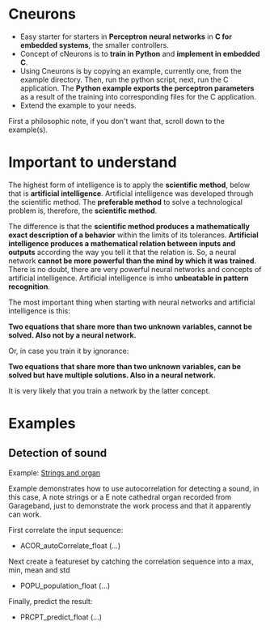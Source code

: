 

# Cneurons

- Easy starter for starters in **Perceptron neural networks** in **C for embedded systems**, the smaller controllers.
- Concept of cNeurons is to **train in Python** and **implement in embedded C**.
- Using Cneurons is by copying an example, currently one, from the example directory. Then, run the python script, next, run the C application. The **Python example exports the perceptron parameters** as a result of the training into corresponding files for the C application.
- Extend the example to your needs.

First a philosophic note, if you don't want that, scroll down to the example(s).

# Important to understand

The highest form of intelligence is to apply the **scientific method**, below that is **artificial intelligence**. Artificial intelligence was developed through the scientific method. The **preferable method** to solve a technological problem is, therefore, the **scientific method**.

The difference is that the **scientific method produces a mathematically exact description of a behavior** within the limits of its tolerances. **Artificial intelligence produces a mathematical relation between inputs and outputs** according the way you tell it that the relation is. So, a neural network **cannot be more powerful than the mind by which it was trained**. There is no doubt, there are very powerful neural networks and concepts of artificial intelligence. Artificial intelligence is imho **unbeatable in pattern recognition**.

The most important thing when starting with neural networks and artificial intelligence is this:

**Two equations that share more than two unknown variables, cannot be solved. Also not by a neural network.**

Or, in case you train it by ignorance:

**Two equations that share more than two unknown variables, can be solved but have multiple solutions. Also in a neural network.**

It is very likely that you train a network by the latter concept.

# Examples
## Detection of sound

Example: [Strings and organ](https://github.com/andriesbron/Cneurons/tree/master/examples/stringsandorgan)

Example demonstrates how to use autocorrelation for detecting a sound, in this case, A note strings or a E note cathedral organ recorded from Garageband, just to demonstrate the work process and that it apparently can work.

First correlate the input sequence:
- ACOR_autoCorrelate_float (...)

Next create a featureset by catching the correlation sequence into a max, min, mean and std
- POPU_population_float (...)

Finally, predict the result:
- PRCPT_predict_float (...)
